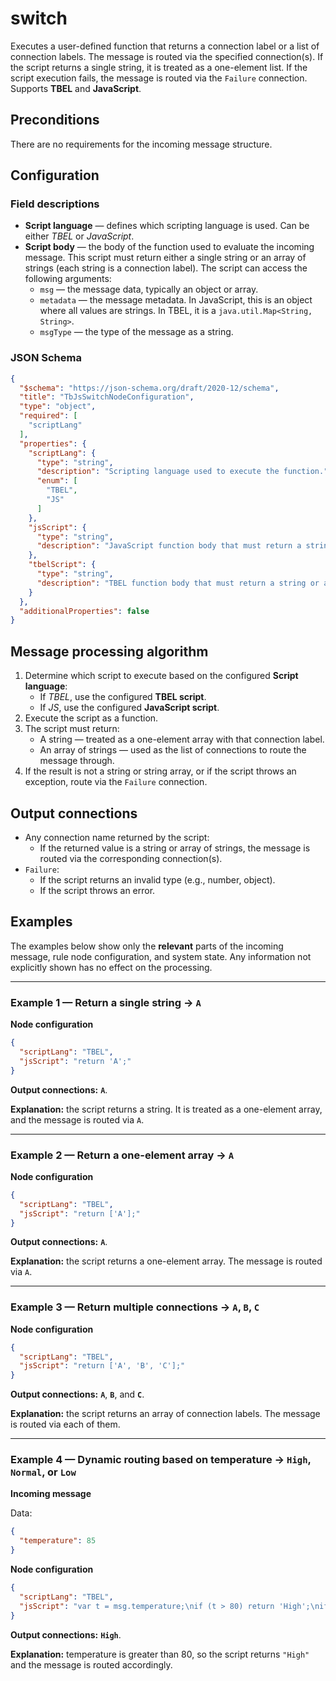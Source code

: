 # switch

Executes a user-defined function that returns a connection label or a list of connection labels.
The message is routed via the specified connection(s).
If the script returns a single string, it is treated as a one-element list.
If the script execution fails, the message is routed via the `Failure` connection.
Supports **TBEL** and **JavaScript**.

## Preconditions

There are no requirements for the incoming message structure.

## Configuration

### Field descriptions

* **Script language** — defines which scripting language is used. Can be either *TBEL* or *JavaScript*.
* **Script body** — the body of the function used to evaluate the incoming message.
  This script must return either a single string or an array of strings (each string is a connection label).
  The script can access the following arguments:
    * `msg` — the message data, typically an object or array.
    * `metadata` — the message metadata.
      In JavaScript, this is an object where all values are strings.
      In TBEL, it is a `java.util.Map<String, String>`.
    * `msgType` — the type of the message as a string.

### JSON Schema

```json
{
  "$schema": "https://json-schema.org/draft/2020-12/schema",
  "title": "TbJsSwitchNodeConfiguration",
  "type": "object",
  "required": [
    "scriptLang"
  ],
  "properties": {
    "scriptLang": {
      "type": "string",
      "description": "Scripting language used to execute the function.",
      "enum": [
        "TBEL",
        "JS"
      ]
    },
    "jsScript": {
      "type": "string",
      "description": "JavaScript function body that must return a string or array of strings. Used when 'scriptLang' is 'JS'."
    },
    "tbelScript": {
      "type": "string",
      "description": "TBEL function body that must return a string or array of strings. Used when 'scriptLang' is 'TBEL'."
    }
  },
  "additionalProperties": false
}
```

## Message processing algorithm

1. Determine which script to execute based on the configured **Script language**:
    * If *TBEL*, use the configured **TBEL script**.
    * If *JS*, use the configured **JavaScript script**.
2. Execute the script as a function.
3. The script must return:
    * A string — treated as a one-element array with that connection label.
    * An array of strings — used as the list of connections to route the message through.
4. If the result is not a string or string array, or if the script throws an exception, route via the `Failure` connection.

## Output connections

* Any connection name returned by the script:
    * If the returned value is a string or array of strings, the message is routed via the corresponding connection(s).
* `Failure`:
    * If the script returns an invalid type (e.g., number, object).
    * If the script throws an error.

## Examples

The examples below show only the **relevant** parts of the incoming message, rule node configuration, and system state.
Any information not explicitly shown has no effect on the processing.

---

### Example 1 — Return a single string → `A`

**Node configuration**

```json
{
  "scriptLang": "TBEL",
  "jsScript": "return 'A';"
}
```

**Output connections:** **`A`**.

**Explanation:** the script returns a string. It is treated as a one-element array, and the message is routed via `A`.

---

### Example 2 — Return a one-element array → `A`

**Node configuration**

```json
{
  "scriptLang": "TBEL",
  "jsScript": "return ['A'];"
}
```

**Output connections:** **`A`**.

**Explanation:** the script returns a one-element array. The message is routed via `A`.

---

### Example 3 — Return multiple connections → `A`, `B`, `C`

**Node configuration**

```json
{
  "scriptLang": "TBEL",
  "jsScript": "return ['A', 'B', 'C'];"
}
```

**Output connections:** **`A`**, **`B`**, and **`C`**.

**Explanation:** the script returns an array of connection labels. The message is routed via each of them.

---

### Example 4 — Dynamic routing based on temperature → `High`, `Normal`, or `Low`

**Incoming message**

Data:

```json
{
  "temperature": 85
}
```

**Node configuration**

```json
{
  "scriptLang": "TBEL",
  "jsScript": "var t = msg.temperature;\nif (t > 80) return 'High';\nif (t > 60) return 'Normal';\nreturn 'Low';"
}
```

**Output connections:** **`High`**.

**Explanation:** temperature is greater than 80, so the script returns `"High"` and the message is routed accordingly.
